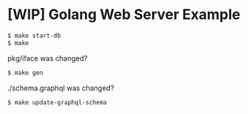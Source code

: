 # [WIP] Golang Web Server Example

```bash
$ make start-db
$ make
```

pkg/iface was changed?
```bash
$ make gen
```

./schema.graphql was changed?
```bash
$ make update-graphql-schema
```
